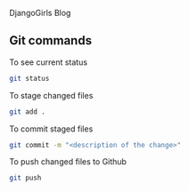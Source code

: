 DjangoGirls Blog

## Git commands

To see current status

```sh
git status
```

To stage changed files

```sh
git add .
```

To commit staged files

```sh
git commit -m "<description of the change>"
```

To push changed files to Github

```sh
git push
```
